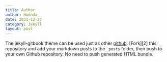 ```yaml
---
title: Author
author: Hwonda
date: 2021-12-27
category: Jekyll
layout: post
---
```


The jekyll-gitbook theme can be used just as other [github][1].
[Fork][2] this repository and add your markdown posts to the `_posts` folder, then
push to your own Github repository. No need to push generated HTML bundle.

[1]: https://github.com/hwonda/
